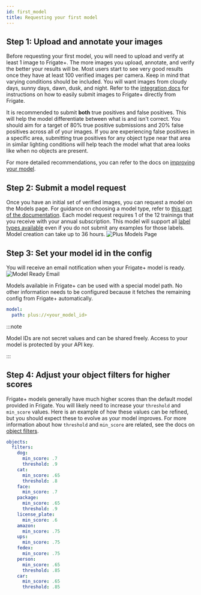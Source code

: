 ```yaml
---
id: first_model
title: Requesting your first model
---
```


## Step 1: Upload and annotate your images

Before requesting your first model, you will need to upload and verify at least 1 image to Frigate+. The more images you upload, annotate, and verify the better your results will be. Most users start to see very good results once they have at least 100 verified images per camera. Keep in mind that varying conditions should be included. You will want images from cloudy days, sunny days, dawn, dusk, and night. Refer to the [integration docs](../integrations/plus.md#generate-an-api-key) for instructions on how to easily submit images to Frigate+ directly from Frigate.

It is recommended to submit **both** true positives and false positives. This will help the model differentiate between what is and isn't correct. You should aim for a target of 80% true positive submissions and 20% false positives across all of your images. If you are experiencing false positives in a specific area, submitting true positives for any object type near that area in similar lighting conditions will help teach the model what that area looks like when no objects are present.

For more detailed recommendations, you can refer to the docs on [improving your model](./improving_model.md).

## Step 2: Submit a model request

Once you have an initial set of verified images, you can request a model on the Models page. For guidance on choosing a model type, refer to [this part of the documentation](./index.md#available-model-types). Each model request requires 1 of the 12 trainings that you receive with your annual subscription. This model will support all [label types available](./index.md#available-label-types) even if you do not submit any examples for those labels. Model creation can take up to 36 hours.
![Plus Models Page](/img/plus/plus-models.jpg)

## Step 3: Set your model id in the config

You will receive an email notification when your Frigate+ model is ready.
![Model Ready Email](/img/plus/model-ready-email.jpg)

Models available in Frigate+ can be used with a special model path. No other information needs to be configured because it fetches the remaining config from Frigate+ automatically.

```yaml
model:
  path: plus://<your_model_id>
```

:::note

Model IDs are not secret values and can be shared freely. Access to your model is protected by your API key.

:::

## Step 4: Adjust your object filters for higher scores

Frigate+ models generally have much higher scores than the default model provided in Frigate. You will likely need to increase your `threshold` and `min_score` values. Here is an example of how these values can be refined, but you should expect these to evolve as your model improves. For more information about how `threshold` and `min_score` are related, see the docs on [object filters](../configuration/object_filters.md#object-scores).

```yaml
objects:
  filters:
    dog:
      min_score: .7
      threshold: .9
    cat:
      min_score: .65
      threshold: .8
    face:
      min_score: .7
    package:
      min_score: .65
      threshold: .9
    license_plate:
      min_score: .6
    amazon:
      min_score: .75
    ups:
      min_score: .75
    fedex:
      min_score: .75
    person:
      min_score: .65
      threshold: .85
    car:
      min_score: .65
      threshold: .85
```
